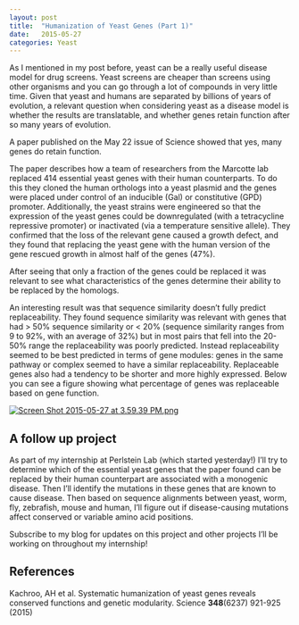 ```yaml
---
layout: post
title:  "Humanization of Yeast Genes (Part 1)"
date:   2015-05-27 
categories: Yeast
---
```


<p>As I mentioned in my post before, yeast can be a really useful disease model for drug screens. Yeast screens are cheaper than screens using other organisms and you can go through a lot of compounds in very little time. Given that yeast and humans are separated by billions of years of evolution, a relevant question when considering yeast as a disease model is whether the results are translatable, and whether genes retain function after so many years of evolution. </p>

<p>A paper published on the May 22 issue of Science showed that yes, many genes do retain function. </p>

<p>The paper describes how a team of researchers from the Marcotte lab replaced 414 essential yeast genes with their human counterparts. To do this they cloned the human orthologs into a yeast plasmid and the genes were placed under control  of an inducible (Gal) or constitutive (GPD) promoter. Additionally, the yeast strains were engineered so that the expression of the yeast genes could be downregulated (with a tetracycline repressive promoter) or inactivated (via a temperature sensitive allele). They confirmed that the loss of the relevant gene caused a growth defect, and they found that replacing the yeast gene with the human version of the gene rescued growth in almost half of the genes (47%). </p>

<p>After seeing that only a fraction of the genes could be replaced it was relevant to see what characteristics of the genes determine their ability to be replaced by the homologs. </p>

<p>An interesting result was that sequence similarity doesn’t fully predict replaceability. They found sequence similarity was relevant with genes that had &gt; 50% sequence similarity or &lt; 20% (sequence similarity ranges from 9 to 92%, with an average of 32%) but in most pairs that fell into the 20-50% range the replaceability was poorly predicted. Instead replaceability seemed to be best predicted in terms of gene modules: genes in the same pathway or complex seemed to have a similar replaceability. Replaceable genes also had a tendency to be shorter and more highly expressed. Below you can see a figure showing what percentage of genes was replaceable based on gene function.</p>

<p><a href="https://svbtleusercontent.com/jpxfiockhrc8a.png" rel="nofollow"><img src="https://svbtleusercontent.com/jpxfiockhrc8a_small.png" alt="Screen Shot 2015-05-27 at 3.59.39 PM.png"></a></p>
<h2 id="a-follow-up-project_2">
<a class="head_anchor" href="#a-follow-up-project_2" rel="nofollow"> </a>A follow up project</h2>
<p>As part of my internship at Perlstein Lab (which started yesterday!) I’ll try to determine which of the essential yeast genes that the paper found can be replaced by their human counterpart are associated with a monogenic disease. Then I’ll identify the mutations in these genes that are known to cause disease. Then based on sequence alignments between yeast, worm, fly, zebrafish, mouse and human, I’ll figure out if disease-causing mutations affect conserved or variable amino acid positions. </p>

<p>Subscribe to my blog for updates on this project and other projects I’ll be working on throughout my internship! </p>
<h2 id="references_2">
<a class="head_anchor" href="#references_2" rel="nofollow"> </a>References</h2>
<p>Kachroo, AH et al. Systematic humanization of yeast genes reveals conserved functions and genetic modularity. Science <strong>348</strong>(6237) 921-925 (2015) </p>
